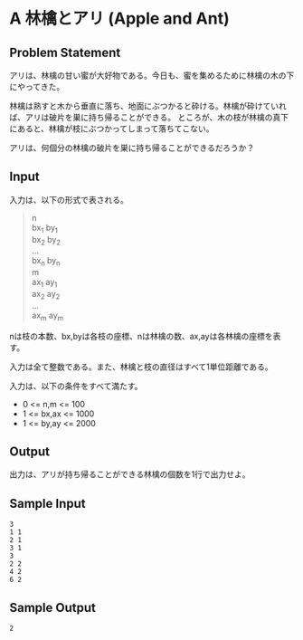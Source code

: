 A 林檎とアリ (Apple and Ant)
=
Problem Statement
-
アリは、林檎の甘い蜜が大好物である。今日も、蜜を集めるために林檎の木の下にやってきた。

林檎は熟すと木から垂直に落ち、地面にぶつかると砕ける。林檎が砕けていれば、アリは破片を巣に持ち帰ることができる。
ところが、木の枝が林檎の真下にあると、林檎が枝にぶつかってしまって落ちてこない。

アリは、何個分の林檎の破片を巣に持ち帰ることができるだろうか？

Input
-
入力は、以下の形式で表される。

>n<br>
>bx<sub>1</sub> by<sub>1</sub><br>
>bx<sub>2</sub> by<sub>2</sub><br>
>...<br>
>bx<sub>n</sub> by<sub>n</sub><br>
>m<br>
>ax<sub>1</sub> ay<sub>1</sub><br>
>ax<sub>2</sub> ay<sub>2</sub><br>
>...<br>
>ax<sub>m</sub> ay<sub>m</sub><br>

nは枝の本数、bx,byは各枝の座標、nは林檎の数、ax,ayは各林檎の座標を表す。

入力は全て整数である。また、林檎と枝の直径はすべて1単位距離である。

入力は、以下の条件をすべて満たす。
* 0 <= n,m <= 100
* 1 <= bx,ax <= 1000
* 1 <= by,ay <= 2000

Output
-
出力は、アリが持ち帰ることができる林檎の個数を1行で出力せよ。

Sample Input
-
    3
    1 1
    2 1
    3 1
    3
    2 2
    4 2
    6 2

Sample Output
-
    2